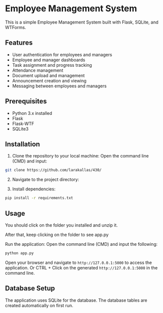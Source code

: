 # Employee Management System

This is a simple Employee Management System built with Flask, SQLite, and WTForms.

## Features

- User authentication for employees and managers
- Employee and manager dashboards
- Task assignment and progress tracking
- Attendance management
- Document upload and management
- Announcement creation and viewing
- Messaging between employees and managers

## Prerequisites

- Python 3.x installed
- Flask
- Flask-WTF
- SQLite3

## Installation

1. Clone the repository to your local machine:
Open the command line (CMD) and input:
```bash
git clone https://github.com/larakallas/430/
```

2. Navigate to the project directory:

3. Install dependencies:

```bash
pip install -r requirements.txt
```

## Usage
You should click on the folder you installed and unzip it.

After that, keep clicking on the folder to see app.py

Run the application:
Open the command line (CMD) and input the following:
```bash
python app.py
```

Open your browser and navigate to `http://127.0.0.1:5000` to access the application.
Or CTRL + Click on the generated `http://127.0.0.1:5000` in the command line.

## Database Setup

The application uses SQLite for the database. The database tables are created automatically on first run.


